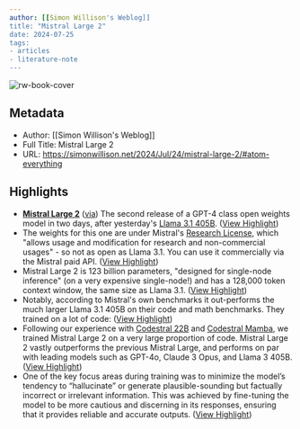 ```yaml
---
author: [[Simon Willison's Weblog]]
title: "Mistral Large 2"
date: 2024-07-25
tags: 
- articles
- literature-note
---
```

![rw-book-cover](https://simonwillison.net/favicon.ico)

## Metadata
- Author: [[Simon Willison's Weblog]]
- Full Title: Mistral Large 2
- URL: https://simonwillison.net/2024/Jul/24/mistral-large-2/#atom-everything

## Highlights
- **[Mistral Large 2](https://mistral.ai/news/mistral-large-2407/)** ([via](https://twitter.com/MistralAI/status/1816133332582703547)) The second release of a GPT-4 class open weights model in two days, after yesterday's [Llama 3.1 405B](https://simonwillison.net/2024/Jul/23/introducing-llama-31/). ([View Highlight](https://read.readwise.io/read/01j3maa22cbetv7q3ztm8yg2wb))
- The weights for this one are under Mistral's [Research License](https://mistral.ai/licenses/MRL-0.1.md), which "allows usage and modification for research and non-commercial usages" - so not as open as Llama 3.1. You can use it commercially via the Mistral paid API. ([View Highlight](https://read.readwise.io/read/01j3maa7ykffsq440km65ac3q5))
- Mistral Large 2 is 123 billion parameters, "designed for single-node inference" (on a very expensive single-node!) and has a 128,000 token context window, the same size as Llama 3.1. ([View Highlight](https://read.readwise.io/read/01j3maagvn9qer4wyy423mxgk7))
- Notably, according to Mistral's own benchmarks it out-performs the much larger Llama 3.1 405B on their code and math benchmarks. They trained on a lot of code: ([View Highlight](https://read.readwise.io/read/01j3maarnaats282b3s5mpx6en))
- Following our experience with [Codestral 22B](https://mistral.ai/news/codestral/) and [Codestral Mamba](https://mistral.ai/news/codestral-mamba/), we trained Mistral Large 2 on a very large proportion of code. Mistral Large 2 vastly outperforms the previous Mistral Large, and performs on par with leading models such as GPT-4o, Claude 3 Opus, and Llama 3 405B. ([View Highlight](https://read.readwise.io/read/01j3maatyannc61s0fzb1v4j1c))
- One of the key focus areas during training was to minimize the model’s tendency to “hallucinate” or generate plausible-sounding but factually incorrect or irrelevant information. This was achieved by fine-tuning the model to be more cautious and discerning in its responses, ensuring that it provides reliable and accurate outputs. ([View Highlight](https://read.readwise.io/read/01j3mab42rgmz67xak22x6js46))
